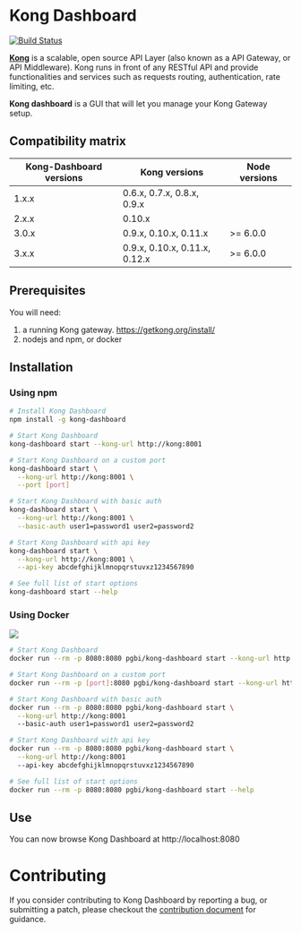 # Kong Dashboard

[![Build Status](https://travis-ci.org/PGBI/kong-dashboard.svg?branch=3.0)](https://travis-ci.org/PGBI/kong-dashboard)

[**Kong**](https://getkong.org/) is a scalable, open source API Layer (also known as a API Gateway, or API Middleware).
Kong runs in front of any RESTful API and provide functionalities
and services such as requests routing, authentication, rate limiting, etc.

**Kong dashboard** is a GUI that will let you manage your Kong Gateway setup.

## Compatibility matrix

| Kong-Dashboard versions | Kong versions | Node versions |
|-----------|------------------------------|--------------|
| 1.x.x     | 0.6.x, 0.7.x, 0.8.x, 0.9.x   |              |
| 2.x.x     | 0.10.x                       |              |
| 3.0.x     | 0.9.x, 0.10.x, 0.11.x        | >= 6.0.0     |
| 3.x.x     | 0.9.x, 0.10.x, 0.11.x, 0.12.x| >= 6.0.0     |

## Prerequisites

You will need:

1. a running Kong gateway. https://getkong.org/install/
2. nodejs and npm, or docker

## Installation

### Using npm

```bash
# Install Kong Dashboard
npm install -g kong-dashboard

# Start Kong Dashboard
kong-dashboard start --kong-url http://kong:8001

# Start Kong Dashboard on a custom port
kong-dashboard start \
  --kong-url http://kong:8001 \
  --port [port]

# Start Kong Dashboard with basic auth
kong-dashboard start \
  --kong-url http://kong:8001 \
  --basic-auth user1=password1 user2=password2

# Start Kong Dashboard with api key
kong-dashboard start \
  --kong-url http://kong:8001 \
  --api-key abcdefghijklmnopqrstuvxz1234567890

# See full list of start options
kong-dashboard start --help
```

### Using Docker

[![](https://images.microbadger.com/badges/image/pgbi/kong-dashboard.svg)](https://microbadger.com/images/pgbi/kong-dashboard "Get your own image badge on microbadger.com")

```bash
# Start Kong Dashboard
docker run --rm -p 8080:8080 pgbi/kong-dashboard start --kong-url http://kong:8001

# Start Kong Dashboard on a custom port
docker run --rm -p [port]:8080 pgbi/kong-dashboard start --kong-url http://kong:8001

# Start Kong Dashboard with basic auth
docker run --rm -p 8080:8080 pgbi/kong-dashboard start \
  --kong-url http://kong:8001
  --basic-auth user1=password1 user2=password2

# Start Kong Dashboard with api key
docker run --rm -p 8080:8080 pgbi/kong-dashboard start \
  --kong-url http://kong:8001
  --api-key abcdefghijklmnopqrstuvxz1234567890

# See full list of start options
docker run --rm -p 8080:8080 pgbi/kong-dashboard start --help
```

## Use

You can now browse Kong Dashboard at http://localhost:8080

# Contributing

If you consider contributing to Kong Dashboard by reporting a bug, or submitting a patch, please checkout the
[contribution document](./CONTRIBUTING.md) for guidance.
